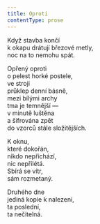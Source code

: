 ```yaml
---
title: Oproti
contentType: prose
---
```


Když stavba končí  
k okapu drátují březové metly,  
noc na to nemohu spát.

Opřený oproti  
o pelest horké postele,  
ve stroji  
průklep denní básně,  
mezi bílými archy  
tma je temnější —  
v minutě luštěna  
a šifrována zpět  
do vzorců stále složitějších.

K oknu,  
které dokořán,  
nikdo nepřichází,  
nic nepřilétá.  
Sbírá se vítr,  
sám rozmetaný.

Druhého dne  
jediná kopie k nalezení,  
ta poslední,  
ta nečitelná.
